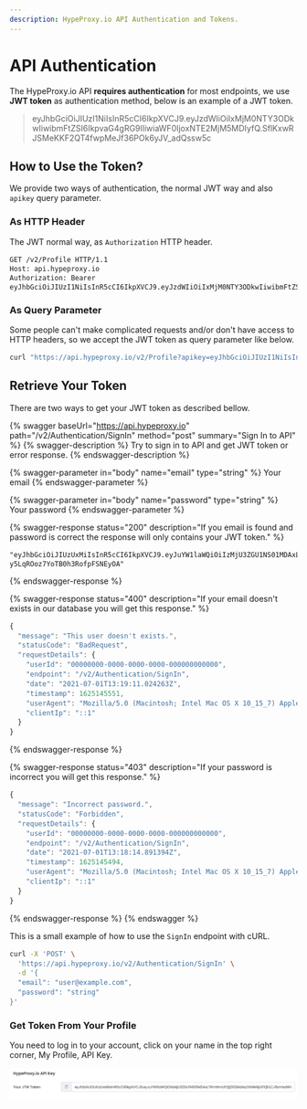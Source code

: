 ```yaml
---
description: HypeProxy.io API Authentication and Tokens.
---
```


# API Authentication

The HypeProxy.io API **requires authentication** for most endpoints, we use **JWT token** as authentication method, below is an example of a JWT token.

> eyJhbGciOiJIUzI1NiIsInR5cCI6IkpXVCJ9.eyJzdWIiOiIxMjM0NTY3ODkwIiwibmFtZSI6IkpvaG4gRG9lIiwiaWF0IjoxNTE2MjM5MDIyfQ.SflKxwRJSMeKKF2QT4fwpMeJf36POk6yJV\_adQssw5c

## How to Use the Token?

We provide two ways of authentication, the normal JWT way and also `apikey` query parameter.

### As HTTP Header

The JWT normal way, as `Authorization` HTTP header.

```http
GET /v2/Profile HTTP/1.1
Host: api.hypeproxy.io
Authorization: Bearer eyJhbGciOiJIUzI1NiIsInR5cCI6IkpXVCJ9.eyJzdWIiOiIxMjM0NTY3ODkwIiwibmFtZSI6IkpvaG4gRG9lIiwiaWF0IjoxNTE2MjM5MDIyfQ.SflKxwRJSMeKKF2QT4fwpMeJf36POk6yJV_adQssw5c
```

### As Query Parameter

Some people can't make complicated requests and/or don't have access to HTTP headers, so we accept the JWT token as query parameter like below.

```bash
curl "https://api.hypeproxy.io/v2/Profile?apikey=eyJhbGciOiJIUzI1NiIsInR5cCI6IkpXVCJ9.eyJzdWIiOiIxMjM0NTY3ODkwIiwibmFtZSI6IkpvaG4gRG9lIiwiaWF0IjoxNTE2MjM5MDIyfQ.SflKxwRJSMeKKF2QT4fwpMeJf36POk6yJV_adQssw5c"
```

## Retrieve Your Token

There are two ways to get your JWT token as described bellow.

{% swagger baseUrl="https://api.hypeproxy.io" path="/v2/Authentication/SignIn" method="post" summary="Sign In to API" %}
{% swagger-description %}
Try to sign in to API and get JWT token or error response.
{% endswagger-description %}

{% swagger-parameter in="body" name="email" type="string" %}
Your email
{% endswagger-parameter %}

{% swagger-parameter in="body" name="password" type="string" %}
Your password
{% endswagger-parameter %}

{% swagger-response status="200" description="If you email is found and password is correct the response will only contains your JWT token." %}
```
"eyJhbGciOiJIUzUxMiIsInR5cCI6IkpXVCJ9.eyJuYW1laWQiOiIzMjU3ZGU1NS01MDAxLTRmNmUtYjljZi02MzMyOGNkNjU0YjEiLCJ1bmlxdWVfbmFtZSI6Im1lQGNsaW50Lm5ldHdvcmsiLCJnaXZlbl9uYW1lIjoiQ2xpbnQgTW91cmxldmF0IiwiZW1haWwiOiJtZUBjbGludC5uZXR3b3JrIiwibmJmIjoxNjI1MTQ1Mzc5LCJleHAiOjE2MjU3NTAxNzksImlhdCI6MTYyNTE0NTM3OX0.poG6Ay4StGn9RjXgdhgl918qToqnA3LWZnU1EP1ggQujfMH0PN1aCqnzb1-y5LqROoz7YoTB0h3RofpFSNEyOA"
```
{% endswagger-response %}

{% swagger-response status="400" description="If your email doesn't exists in our database you will get this response." %}
```javascript
{
  "message": "This user doesn't exists.",
  "statusCode": "BadRequest",
  "requestDetails": {
    "userId": "00000000-0000-0000-0000-000000000000",
    "endpoint": "/v2/Authentication/SignIn",
    "date": "2021-07-01T13:19:11.024263Z",
    "timestamp": 1625145551,
    "userAgent": "Mozilla/5.0 (Macintosh; Intel Mac OS X 10_15_7) AppleWebKit/537.36 (KHTML, like Gecko) Chrome/91.0.4472.114 Safari/537.36",
    "clientIp": "::1"
  }
}
```
{% endswagger-response %}

{% swagger-response status="403" description="If your password is incorrect you will get this response." %}
```javascript
{
  "message": "Incorrect password.",
  "statusCode": "Forbidden",
  "requestDetails": {
    "userId": "00000000-0000-0000-0000-000000000000",
    "endpoint": "/v2/Authentication/SignIn",
    "date": "2021-07-01T13:18:14.891394Z",
    "timestamp": 1625145494,
    "userAgent": "Mozilla/5.0 (Macintosh; Intel Mac OS X 10_15_7) AppleWebKit/537.36 (KHTML, like Gecko) Chrome/91.0.4472.114 Safari/537.36",
    "clientIp": "::1"
  }
}
```
{% endswagger-response %}
{% endswagger %}

This is a small example of how to use the `SignIn` endpoint with cURL.

```bash
curl -X 'POST' \
  'https://api.hypeproxy.io/v2/Authentication/SignIn' \
  -d '{
  "email": "user@example.com",
  "password": "string"
}'
```

### Get Token From Your Profile

You need to log in to your account, click on your name in the top right corner, My Profile, API Key.

![](<../.gitbook/assets/Screenshot 2021-07-01 at 16.03.56.png>)

##
